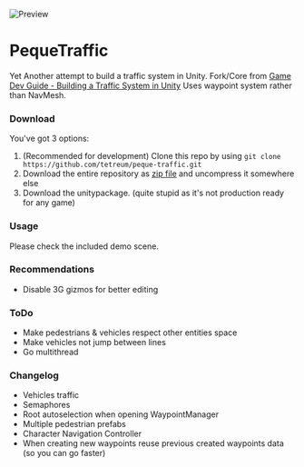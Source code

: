 ![Preview](https://rawcdn.githack.com/tetreum/peque-traffic/ea1ddf542c8422f49b18a2446d53f8c4da023542/Images/2.gif)

# PequeTraffic

Yet Another attempt to build a traffic system in Unity.
Fork/Core from [Game Dev Guide - Building a Traffic System in Unity](https://www.youtube.com/watch?v=MXCZ-n5VyJc)
Uses waypoint system rather than NavMesh.

### Download

You've got 3 options:
1. (Recommended for development) Clone this repo by using `git clone https://github.com/tetreum/peque-traffic.git`
1. Download the entire repository as [zip file](https://github.com/tetreum/peque-traffic/archive/master.zip) and uncompress it somewhere else
2. Download the unitypackage. (quite stupid as it's not production ready for any game)

### Usage

Please check the included demo scene.

### Recommendations

- Disable 3G gizmos for better editing

### ToDo

- Make pedestrians & vehicles respect other entities space
- Make vehicles not jump between lines
- Go multithread


### Changelog
- Vehicles traffic
- Semaphores
- Root autoselection when opening WaypointManager
- Multiple pedestrian prefabs
- Character Navigation Controller
- When creating new waypoints reuse previous created waypoints data (so you can go faster)
